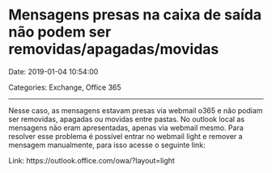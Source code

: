 # Mensagens presas na caixa de saída não podem ser removidas/apagadas/movidas

Date: 2019-01-04 10:54:00

Categories: Exchange, Office 365

---

<p>Nesse caso, as mensagens estavam presas via webmail o365 e não podiam ser removidas, apagadas ou movidas entre pastas. No outlook local as mensagens não eram apresentadas, apenas via webmail mesmo. Para resolver esse problema é possível entrar no webmail light e remover a mensagem manualmente, para isso acesse o seguinte link:</p>
<p>Link: https://outlook.office.com/owa/?layout=light</p>
